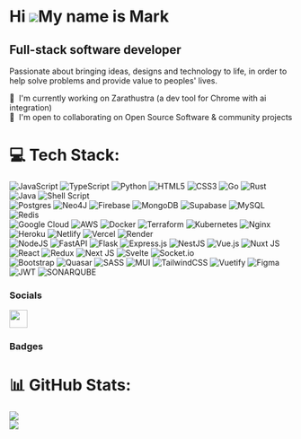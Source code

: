 Hi ![](https://user-images.githubusercontent.com/18350557/176309783-0785949b-9127-417c-8b55-ab5a4333674e.gif)My name is Mark
============================================================================================================================

Full-stack software developer
-----------------------------

Passionate about bringing ideas, designs and technology to life, in order to help solve problems and provide value to peoples' lives.

🚀  I'm currently working on Zarathustra (a dev tool for Chrome with ai integration)<br/>
🤝  I'm open to collaborating on Open Source Software & community projects<br/>

# 💻 Tech Stack:
![JavaScript](https://img.shields.io/badge/javascript-%23323330.svg?style=plastic&logo=javascript&logoColor=%23F7DF1E)
![TypeScript](https://img.shields.io/badge/typescript-%23007ACC.svg?style=plastic&logo=typescript&logoColor=white)
![Python](https://img.shields.io/badge/python-3670A0?style=plastic&logo=python&logoColor=ffdd54) 
![HTML5](https://img.shields.io/badge/html5-%23E34F26.svg?style=plastic&logo=html5&logoColor=white) 
![CSS3](https://img.shields.io/badge/css3-%231572B6.svg?style=plastic&logo=css3&logoColor=white) 
![Go](https://img.shields.io/badge/go-%2300ADD8.svg?style=plastic&logo=go&logoColor=white) 
![Rust](https://img.shields.io/badge/rust-%23000000.svg?style=plastic&logo=rust&logoColor=white)
![Java](https://img.shields.io/badge/java-%23ED8B00.svg?style=plastic&logo=openjdk&logoColor=white)
![Shell Script](https://img.shields.io/badge/shell_script-%23121011.svg?style=plastic&logo=gnu-bash&logoColor=white)  
![Postgres](https://img.shields.io/badge/postgres-%23316192.svg?style=plastic&logo=postgresql&logoColor=white) 
![Neo4J](https://img.shields.io/badge/Neo4j-008CC1?style=plastic&logo=neo4j&logoColor=white)
![Firebase](https://img.shields.io/badge/Firebase-039BE5?style=plastic&logo=Firebase&logoColor=white) 
![MongoDB](https://img.shields.io/badge/MongoDB-%234ea94b.svg?style=plastic&logo=mongodb&logoColor=white) 
![Supabase](https://img.shields.io/badge/Supabase-3ECF8E?style=plastic&logo=supabase&logoColor=white) 
![MySQL](https://img.shields.io/badge/mysql-%2300000f.svg?style=plastic&logo=mysql&logoColor=white) 
![Redis](https://img.shields.io/badge/redis-%23DD0031.svg?style=plastic&logo=redis&logoColor=white)  
![Google Cloud](https://img.shields.io/badge/GoogleCloud-%234285F4.svg?style=plastic&logo=google-cloud&logoColor=white) 
![AWS](https://img.shields.io/badge/AWS-%23FF9900.svg?style=plastic&logo=amazon-aws&logoColor=white) 
![Docker](https://img.shields.io/badge/docker-%230db7ed.svg?style=plastic&logo=docker&logoColor=white) 
![Terraform](https://img.shields.io/badge/terraform-%235835CC.svg?style=plastic&logo=terraform&logoColor=white) 
![Kubernetes](https://img.shields.io/badge/kubernetes-%23326ce5.svg?style=plastic&logo=kubernetes&logoColor=white)
![Nginx](https://img.shields.io/badge/nginx-%23009639.svg?style=plastic&logo=nginx&logoColor=white)
![Heroku](https://img.shields.io/badge/heroku-%23430098.svg?style=plastic&logo=heroku&logoColor=white) 
![Netlify](https://img.shields.io/badge/netlify-%23000000.svg?style=plastic&logo=netlify&logoColor=#00C7B7) 
![Vercel](https://img.shields.io/badge/vercel-%23000000.svg?style=plastic&logo=vercel&logoColor=white) 
![Render](https://img.shields.io/badge/Render-%46E3B7.svg?style=plastic&logo=render&logoColor=white)  
![NodeJS](https://img.shields.io/badge/node.js-6DA55F?style=plastic&logo=node.js&logoColor=white) 
![FastAPI](https://img.shields.io/badge/FastAPI-005571?style=plastic&logo=fastapi)
![Flask](https://img.shields.io/badge/flask-%23000.svg?style=plastic&logo=flask&logoColor=white)
![Express.js](https://img.shields.io/badge/express.js-%23404d59.svg?style=plastic&logo=express&logoColor=%2361DAFB) 
![NestJS](https://img.shields.io/badge/nestjs-%23E0234E.svg?style=plastic&logo=nestjs&logoColor=white)
![Vue.js](https://img.shields.io/badge/vue.js-%2335495e.svg?style=plastic&logo=vuedotjs&logoColor=%234FC08D) 
![Nuxt JS](https://img.shields.io/badge/Nuxt-002E3B?style=plastic&logo=nuxt.js&logoColor=#00DC82) 
![React](https://img.shields.io/badge/react-%2320232a.svg?style=plastic&logo=react&logoColor=%2361DAFB) 
![Redux](https://img.shields.io/badge/redux-%23593d88.svg?style=plastic&logo=redux&logoColor=white) 
![Next JS](https://img.shields.io/badge/Next-black?style=plastic&logo=next.js&logoColor=white) 
![Svelte](https://img.shields.io/badge/svelte-%23f1413d.svg?style=plastic&logo=svelte&logoColor=white) 
![Socket.io](https://img.shields.io/badge/Socket.io-black?style=plastic&logo=socket.io&badgeColor=010101)  
![Bootstrap](https://img.shields.io/badge/bootstrap-%238511FA.svg?style=plastic&logo=bootstrap&logoColor=white) 
![Quasar](https://img.shields.io/badge/Quasar-16B7FB?style=plastic&logo=quasar&logoColor=black) 
![SASS](https://img.shields.io/badge/SASS-hotpink.svg?style=plastic&logo=SASS&logoColor=white) 
![MUI](https://img.shields.io/badge/MUI-%230081CB.svg?style=plastic&logo=mui&logoColor=white) 
![TailwindCSS](https://img.shields.io/badge/tailwindcss-%2338B2AC.svg?style=plastic&logo=tailwind-css&logoColor=white) 
![Vuetify](https://img.shields.io/badge/Vuetify-1867C0?style=plastic&logo=vuetify&logoColor=AEDDFF) 
![Figma](https://img.shields.io/badge/figma-%23F24E1E.svg?style=plastic&logo=figma&logoColor=white)  
![JWT](https://img.shields.io/badge/JWT-black?style=plastic&logo=JSON%20web%20tokens)
![SONARQUBE](https://img.shields.io/badge/sonarqube-4E9BCD.svg?style=plastic&logo=sonarqube&logoColor=white&color=%234E9BCD)

### Socials

<a href="https://www.linkedin.com/in/mark-l-7a6b8425b" target="_blank" rel="noreferrer"><img src="https://raw.githubusercontent.com/danielcranney/readme-generator/main/public/icons/socials/linkedin.svg" width="32" height="32" /></a></p>

### Badges

# 📊 GitHub Stats:
![](https://github-readme-stats.vercel.app/api?username=marktlinn&theme=blue-green&hide_border=false&include_all_commits=true&count_private=true)<br/>
![](https://github-readme-streak-stats.herokuapp.com/?user=marktlinn&theme=blue-green&hide_border=false)<br/>
